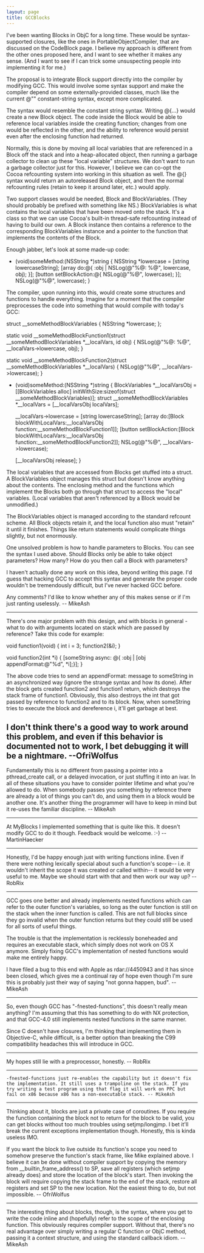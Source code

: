 ```yaml
---
layout: page
title: GCCBlocks
---
```


I've been wanting Blocks in ObjC for a long time. These would be syntax-supported closures, like the ones in PortableObjectCompiler, that are discussed on the CodeBlock page. I believe my approach is different from the other ones proposed here, and I want to see whether it makes any sense. (And I want to see if I can trick some unsuspecting people into implementing it for me.)

The proposal is to integrate Block support directly into the compiler by modifying GCC. This would involve some syntax support and make the compiler depend on some externally-provided classes, much like the current @"" constant-string syntax, except more complicated.

The syntax would resemble the constant string syntax. Writing @{...} would create a new Block object. The code inside the Block would be able to reference local variables inside the creating function; changes from one would be reflected in the other, and the ability to reference would persist even after the enclosing function had returned.

Normally, this is done by moving all local variables that are referenced in a Block off the stack and into a heap-allocated object, then running a garbage collector to clean up these "local variable" structures. We don't want to run a garbage collector just for this. However, I believe we can co-opt the Cocoa refcounting system into working in this situation as well. The @{} syntax would return an autoreleased Block object, and then the normal refcounting rules (retain to keep it around later, etc.) would apply.

Two support classes would be needed, Block and BlockVariables. (They should probably be prefixed with something like NS.) BlockVariables is what contains the local variables that have been moved onto the stack. It's a class so that we can use Cocoa's built-in thread-safe refcounting instead of having to build our own. A Block instance then contains a reference to the corresponding BlockVariables instance and a pointer to the function that implements the contents of the Block.

Enough jabber, let's look at some made-up code:
    
- (void)someMethod:(NSString *)string {
    NSString *lowercase = [string lowercaseString];
    [array do:@{ :obj | NSLog(@"%@: %@", lowercase, obj); }];
    [button setBlockAction:@{ NSLog(@"%@", lowercase); }];
    NSLog(@"%@", lowercase);
}

The compiler, upon running into this, would create some structures and functions to handle everything. Imagine for a moment that the compiler preprocesses the code into something that would compile with today's GCC:
    
struct __someMethodBlockVariables {
    NSString *lowercase;
};

static void
__someMethodBlockFunction1(struct __someMethodBlockVariables *__localVars, id obj) {
    NSLog(@"%@: %@", __localVars->lowercase, obj);
}

static void
__someMethodBlockFunction2(struct __someMethodBlockVariables *__localVars) {
    NSLog(@"%@", __localVars->lowercase);
}

- (void)someMethod:(NSString *)string {
    BlockVariables *__localVarsObj = [[BlockVariables alloc]
        initWithSize:sizeof(struct __someMethodBlockVariables)];
    struct __someMethodBlockVariables *__localVars = [__localVarsObj localVars];
    
    __localVars->lowercase = [string lowercaseString];
    [array do:[Block blockWithLocalVars:__localVarsObj
            function:__someMethodBlockFunction1]];
    [button setBlockAction:[Block blockWithLocalVars:__localVarsObj
            function:__someMethodBlockFunction2]];
    NSLog(@"%@", __localVars->lowercase);
    
    [__localVarsObj release];
}

The local variables that are accessed from Blocks get stuffed into a struct. A BlockVariables object manages this struct but doesn't know anything about the contents. The enclosing method and the functions which implement the Blocks both go through that struct to access the "local" variables. (Local variables that aren't referenced by a Block would be unmodified.)

The BlockVariables object is managed according to the standard refcount scheme. All Block objects retain it, and the local function also must "retain" it until it finishes. Things like return statements would complicate things slightly, but not enormously.

One unsolved problem is how to handle parameters to Blocks. You can see the syntax I used above. Should Blocks only be able to take object parameters? How many? How do you then call a Block with parameters?

I haven't actually done any work on this idea, beyond writing this page. I'd guess that hacking GCC to accept this syntax and generate the proper code wouldn't be tremendously difficult, but I've never hacked GCC before.

Any comments? I'd like to know whether any of this makes sense or if I'm just ranting uselessly. -- MikeAsh

----
There's one major problem with this design, and with blocks in general - what to do with arguments located on stack which are passed by reference? Take this code for example:
    
void function1(void) {
    int i = 3;
    function2(&i);
}

void function2(int *i) {
    [someString async: @{ :obj | [obj appendFormat:@"%d", *i];}];
}


The above code tries to send an appendFormat: message to someString in an asynchronized way (ignore the strange syntax and how its done). After the block gets created function2 and function1 return, which destroys the stack frame of function1. Obviously, this also destroys the int that got passed by reference to function2 and to its block. Now, when someString tries to execute the block and dereference i, it'll get garbage at best.

I don't think there's a good way to work around this problem, and even if this behavior is documented not to work, I bet debugging it will be a nightmare. --OfriWolfus
----

Fundamentally this is no different from passing a pointer into a pthread_create call, or a delayed invocation, or just stuffing it into an ivar. In all of these situations you have to consider pointer lifetime and what you're allowed to do. When somebody passes you something by reference there are already a lot of things you can't do, and using them in a block would be another one. It's another thing the programmer will have to keep in mind but it re-uses the familiar discipline. -- MikeAsh

----

At MyBlocks I implemented something that is quite like this. It doesn't modify GCC to do it though. Feedback would be welcome. :-) -- MartinHaecker

----

Honestly, I'd be happy enough just with writing functions inline. Even if there were nothing lexically special about such a function's scope-- i.e. it wouldn't inherit the scope it was created or called within-- it would be very useful to me. Maybe we should start with that and then work our way up? -- RobRix

----
GCC goes one better and already implements nested functions which can refer to the outer function's variables, so long as the outer function is still on the stack when the inner function is called. This are not full blocks since they go invalid when the outer function returns but they could still be used for all sorts of useful things.

The trouble is that the implementation is recklessly boneheaded and requires an executable stack, which simply does not work on OS X anymore. Simply fixing GCC's implementation of nested functions would make me entirely happy.

I have filed a bug to this end with Apple as rdar://4450943 and it has since been closed, which gives me a continual ray of hope even though I'm sure this is probably just their way of saying "not gonna happen, bud". -- MikeAsh

----
So, even though GCC has "-fnested-functions", this doesn't really mean anything?  I'm assuming that this has something to do with NX protection, and that GCC-4.0 still implements nested functions in the same manner.

Since C doesn't have closures, I'm thinking that implementing them in Objective-C, while difficult, is a better option than breaking the C99 compatibility headaches this will introduce in GCC.

----

My hopes still lie with a preprocessor, honestly. -- RobRix

----
    -fnested-functions just re-enables the capability but it doesn't fix the implementation. It still uses a trampoline on the stack. If you try writing a test program using that flag it will work on PPC but fail on x86 because x86 has a non-executable stack. -- MikeAsh

----
Thinking about it, blocks are just a private case of coroutines. If you require the function containing the block not to return for the block to be valid, you can get blocks without too much troubles using setjmp/longjmp. I bet it'll break the current exceptions implementation though. Honestly, this is kinda useless IMO.

If you want the block to live outside its function's scope you need to somehow preserve the function's stack frame, like Mike explained above. I believe it can be done without compiler support by copying the memory from __builtin_frame_address() to SP, save all registers (which setjmp already does) and store the location of the block's start. Then invoking the block will require copying the stack frame to the end of the stack, restore all registers and set SP to the new location. Not the easiest thing to do, but not impossible. -- OfriWolfus

----
The interesting thing about blocks, though, is the syntax, where you get to write the code inline and (hopefully) refer to the scope of the enclosing function. This obviously requires compiler support. Without that, there's no real advantage over simply writing a regular C function or ObjC method, passing it a context structure, and using the standard callback idiom. -- MikeAsh

